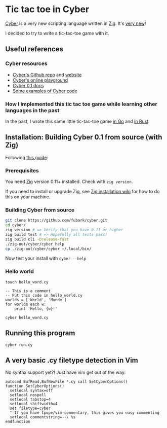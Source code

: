 # Tic tac toe in Cyber

[Cyber](https://cyberscript.dev) is a very new scripting language written in [Zig](https://ziglang.org/). It's [very new](https://github.com/fubark/cyber/commit/d21f435e64da3463441da6dde504838810ea1c38)! 

I decided to try to write a tic-tac-toe game with it.

## Useful references 

### Cyber resources
* [Cyber's Github repo](https://github.com/fubark/cyber) and [website](https://cyberscript.dev)
* [Cyber's online playground](https://cyberscript.dev/play.html)
* [Cyber 0.1 docs](https://github.com/fubark/cyber/blob/master/docs/docs.md)
* [Some examples of Cyber code](https://github.com/fubark/cyber/tree/master/examples)

### How I implemented this tic tac toe game while learning other languages in the past
In the past, I wrote this same little tic-tac-toe game [in Go](https://github.com/sts10/tic-tac-go/blob/main/game.go) and [in Rust](https://github.com/sts10/rusty-tac).

## Installation: Building Cyber 0.1 from source (with Zig)

Following [this guide](https://github.com/fubark/cyber/blob/master/docs/build.md):

### Prerequisites 

You need [Zig](https://ziglang.org/) version 0.11+ installed. Check with `zig version`. 

If you need to install or upgrade Zig, see [Zig installation wiki](https://github.com/ziglang/zig/wiki/Install-Zig-from-a-Package-Manager) for how to do this on your machine.

### Building Cyber from source

```bash
git clone https://github.com/fubark/cyber.git
cd cyber/
zig version # => Verify that you have 0.11 or higher
zig build test # => Hopefully all tests pass! 
zig build cli -Drelease-fast
./zig-out/cyber/cyber help
cp ./zig-out/cyber/cyber ~/.local/bin/
```

Now test your install with `cyber --help`

### Hello world

`touch hello_word.cy`

```cyber
-- This is a comment
-- Put this code in hello_world.cy
worlds = ['World', 'Mundo']
for worlds each w:
    print 'Hello, {w}!'
```

`cyber hello_word.cy`

## Running this program

`cyber run.cy`

## A very basic .cy filetype detection in Vim

No syntax support yet?! Just have vim get out of the way:

```vim
autocmd BufRead,BufNewFile *.cy call SetCyberOptions()
function SetCyberOptions()
  setlocal syntax=off
  setlocal nospell
  setlocal tabstop=4
  setlocal shiftwidth=4
  set filetype=cyber
  " If you have tpope/vim-commentary, this gives you easy commenting
  setlocal commentstring=--\ %s
endfunction
```
